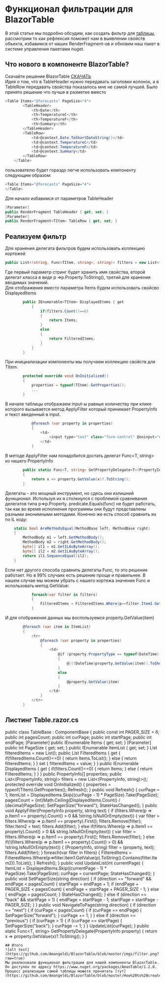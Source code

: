 # Функционал фильтрации для BlazorTable
В этой статье мы подробно обсудим, как создать фильтр для [таблицы](https://github.com/Amangeldi/BlazorTable),
рассмотрим то как рефлексия поможет нам в выявлении свойств объекта, избавимся от наших RenderFragment-ов и обновим наш пакет в системе управления пакетами nuget.
## Что нового в компоненте BlazorTable?
Скачайте решение BlazorTable   [СКАЧАТЬ](https://github.com/Amangeldi/BlazorTable) <br>
Идея о том, что в TableHeader нужно передавать заголовки колонок, а в TableRow передавать свойства показалось мне не самой лучшей. Было принято решение что лучше в разметке вместо
```c#
<Table Items="@forecasts" PageSize="4">
        <TableHeader>
            <th>Date</th>
            <th>TemperatureC</th>
            <th>TemperatureF</th>
            <th>Summary</th>
        </TableHeader>
        <TableRow>
            <td>@context.Date.ToShortDateString()</td>
            <td>@context.TemperatureC</td>
            <td>@context.TemperatureF</td>
            <td>@context.Summary</td>
        </TableRow>
    </Table>
```
пользователю будет гораздо легче использовать компоненту следующим образом:
```c#
<Table Items="@forecasts" PageSize="4">
</Table>
```
Для начало избавимся от параметров TableHeader
```c#
[Parameter]
public RenderFragment TableHeader { get; set; }
[Parameter]
public RenderFragment<TItem> TableRow { get; set; }
```
## Реализуем фильтр
Для хранения делегата фильтров будем использовать коллекцию кортежей
```c#
public List<(string, Func<TItem, string>, string)> filters = new List<(string, Func<TItem, string>, string)>();
```
Где первый параметр стринг будет хранить имя свойства, второй делегат класса в виде p =>p.Property.ToString(), третий для хранения вводимых значений. <br>
Для отображения вместо параметра Items будем использовать свойсво DisplayedItems
```c# 
        public IEnumerable<TItem> DisplayedItems { get
            { 
                if(filters.Count()==0)
                {
                    return Items;
                }
                else
                {
                    return FilteredItems;
                }
            } 
        }
```
При инициализации компоненты мы получаем коллекцию свойств для TItem.
```c#
        protected override void OnInitialized()
        {
            properties = typeof(TItem).GetProperties();
            ...
        }
```
В начале таблицы отображаем input-ы равные количеству при клике которого вызывается метод ApplyFilter который принимает PropertyInfo и текст введенный в input.
```c#
            @foreach (var property in properties)
            {
                <td>
                    <input type="text" class="form-control" @oninput="e=>ApplyFilter(property, e.Value.ToString())" />
                </td>
            }
```
В методе ApplyFilter нам понадобится достать делегат Func<T, string> из нашего PropertyInfo
```c#
        public static Func<T, string> GetPropertyDelegate<T>(PropertyInfo property)
        {
            return x => property.GetValue(x)?.ToString();
        }
```
Делегаты - это мощный инструмент, но сдесь они излишний функционал. Используя их я столкнулся с проблемой сравнивания делегатов типа p=>p.Property. predicate.Equals(func) не будет работать, так как во время исполнения программы они будут представлены разными анонимными методами. Конечно же есть способ сравнить их по IL коду:
```c#
    static bool AreMethodsEqual(MethodBase left, MethodBase right)
    {
        MethodBody m1 = left.GetMethodBody();
        MethodBody m2 = right.GetMethodBody();
        byte[] il1 = m1.GetILAsByteArray();
        byte[] il2 = m2.GetILAsByteArray();
        return il1.SequenceEqual(il2);
    }
```
Если нет другого способа сравнить делегаты Func, то это решение работает. Но в 99% случаях есть решение проще и правильнее.
В нашем случае мы можем убрать с нашего кортежа значение Func и использовать метод GetValue:
```c#
            foreach(var filter in filters)
            {
                FilteredItems = FilteredItems.Where(p=>filter.Item1.GetValue(p).ToString().Contains(filter.Item2)).ToList();
            }
```
И для отображения данных мы воспользуемся property.GetValue(item)
```c#
        @foreach (var item in ItemList)
        {
            <tr>
                @foreach (var property in properties)
                {
                    <td>
                        @if (property.PropertyType == typeof(DateTime))
                        {
                            @(((DateTime)property.GetValue(item)).ToShortDateString())
                        }
                        else
                        {
                            @property.GetValue(item)
                        }
                    </td>
                }
            </tr>
        }
```
## Листинг Table.razor.cs
public class TableBase<TItem> : ComponentBase
    {
        public const int PAGER_SIZE = 6;
        public int pagesCount;
        public int curPage;
        public int startPage;
        public int endPage;
        [Parameter]
        public IEnumerable<TItem> Items { get; set; }
        [Parameter]
        public int PageSize { get; set; }
        public IEnumerable<TItem> ItemList { get; set; }
        List<TItem> filteredItems = new List<TItem>();
        public List<TItem> FilteredItems { 
            get
            { 
                if(filteredItems.Count()==0)
                {
                    return Items.ToList();
                }
                else
                {
                    return filteredItems;
                }
            }
            set 
            {
                filteredItems = value;
            } 
        } 
        public IEnumerable<TItem> DisplayedItems { get
            { 
                if(filters.Count()==0)
                {
                    return Items;
                }
                else
                {
                    return FilteredItems;
                }
            } 
        }
        public PropertyInfo[] properties;
        public List<(PropertyInfo, string)> filters = new List<(PropertyInfo, string)>();
        protected override void OnInitialized()
        {
            properties = typeof(TItem).GetProperties();
            Refresh();
        }
        public void Refresh()
        {
            curPage = 1;
            ItemList = DisplayedItems.Skip((curPage - 1) * PageSize).Take(PageSize);
            pagesCount = (int)Math.Ceiling(DisplayedItems.Count() / (decimal)PageSize);
            SetPagerSize("forward");
            StateHasChanged();
        }
        public void ApplyFilter(PropertyInfo property, string text)
        {
            if (filters.Where(p => p.Item1 == property).Count() > 0 && !string.IsNullOrEmpty(text))
            {
                var filter = filters.Where(p => p.Item1 == property).First();
                filters.Remove(filter);
                filter.Item2 = text;
                filters.Add(filter);
            }
            else if(filters.Where(p => p.Item1 == property).Count() > 0 && string.IsNullOrEmpty(text))
            {
                var filter = filters.Where(p => p.Item1 == property).First();
                filters.Remove(filter);
            }
            else if(!(filters.Where(p => p.Item1 == property).Count() > 0) && !string.IsNullOrEmpty(text))
            {
                (PropertyInfo, string) filter = (property, text);
                filters.Add(filter);
            }
            foreach(var filter in filters)
            {
                FilteredItems = FilteredItems.Where(p=>filter.Item1.GetValue(p).ToString().Contains(filter.Item2)).ToList();
            }
            Refresh();
        }
        public void UpdateList(int currentPage)
        {
            ItemList = DisplayedItems.Skip((currentPage - 1) * PageSize).Take(PageSize);
            curPage = currentPage;
            StateHasChanged();
        }
        public void SetPagerSize(string direction)
        {
            if (direction == "forward" && endPage < pagesCount)
            {
                startPage = endPage + 1;
                if (endPage + PAGER_SIZE < pagesCount)
                {
                    endPage = startPage + PAGER_SIZE - 1;
                }
                else
                {
                    endPage = pagesCount;
                }
                StateHasChanged();
            }
            else if (direction == "back" && startPage > 1)
            {
                endPage = startPage - 1;
                startPage = startPage - PAGER_SIZE;
            }
        }
        public void NavigateToPage(string direction)
        {
            if (direction == "next")
            {
                if (curPage < pagesCount)
                {
                    if (curPage == endPage)
                    {
                        SetPagerSize("forward");
                    }
                    curPage += 1;
                }
            }
            else if (direction == "previous")
            {
                if (curPage > 1)
                {
                    if (curPage == startPage)
                    {
                        SetPagerSize("back");
                    }
                    curPage -= 1;
                }
            }
            UpdateList(curPage);
        }
        public static Func<T, string> GetPropertyDelegate<T>(PropertyInfo property)
        {
            return x => property.GetValue(x)?.ToString();
        }
    }
```
## Итого
![alt text](https://github.com/Amangeldi/BlazorTable/blob/master/imgs/filter.png?raw=true)
Мы реализовали функционал фильтрации для нашей компоненты BlazorTable. Он доступен по адресу https://www.nuget.org/packages/AmanTable/1.2.0. Процесс реализации самой таблицы можете прочитать [тут](https://github.com/Amangeldi/BlazorTable/blob/master/How%20to%20create%20a%20table%20blazor%20component.md)
